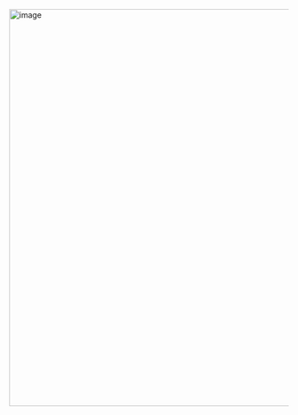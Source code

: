 <img width="718" alt="image" src="https://github.com/fbriandwi/30-Days-of-Code-HackerRank/assets/87922540/ea752185-33bc-4732-9908-1f771e3c15fe">
